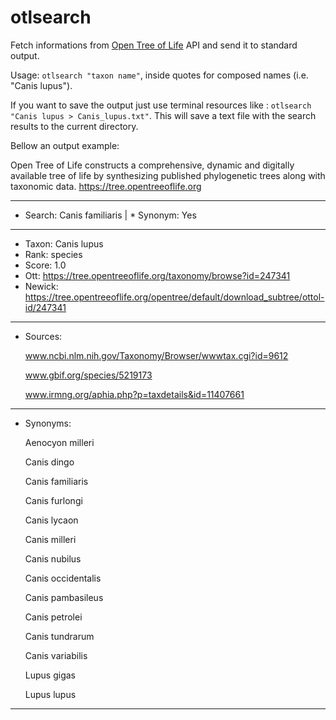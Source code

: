 # otlsearch
Fetch informations from [Open Tree of Life](https://tree.opentreeoflife.org/about/open-tree-of-life) API and send it to standard output.

Usage: `otlsearch "taxon name"`, inside quotes for composed names (i.e. "Canis lupus").

If you want to save the output just use terminal resources like : `otlsearch "Canis lupus > Canis_lupus.txt"`. This will save a text file with the search results to the current directory.

Bellow an output example:

Open Tree of Life constructs a comprehensive, dynamic and digitally
available tree of life by synthesizing published phylogenetic trees
along with taxonomic data. https://tree.opentreeoflife.org

--------------------------------------------------------------------------------
* Search:	Canis familiaris	|	* Synonym:	Yes
--------------------------------------------------------------------------------
* Taxon:	Canis lupus
* Rank:		species
* Score:	1.0
* Ott:		https://tree.opentreeoflife.org/taxonomy/browse?id=247341
* Newick:	https://tree.opentreeoflife.org/opentree/default/download_subtree/ottol-id/247341
--------------------------------------------------------------------------------
* Sources:

	www.ncbi.nlm.nih.gov/Taxonomy/Browser/wwwtax.cgi?id=9612

	www.gbif.org/species/5219173

	www.irmng.org/aphia.php?p=taxdetails&id=11407661
--------------------------------------------------------------------------------
* Synonyms:

	Aenocyon milleri

	Canis dingo

	Canis familiaris

	Canis furlongi

	Canis lycaon

	Canis milleri

	Canis nubilus

	Canis occidentalis

	Canis pambasileus

	Canis petrolei

	Canis tundrarum

	Canis variabilis

	Lupus gigas
  
	Lupus lupus
--------------------------------------------------------------------------------
